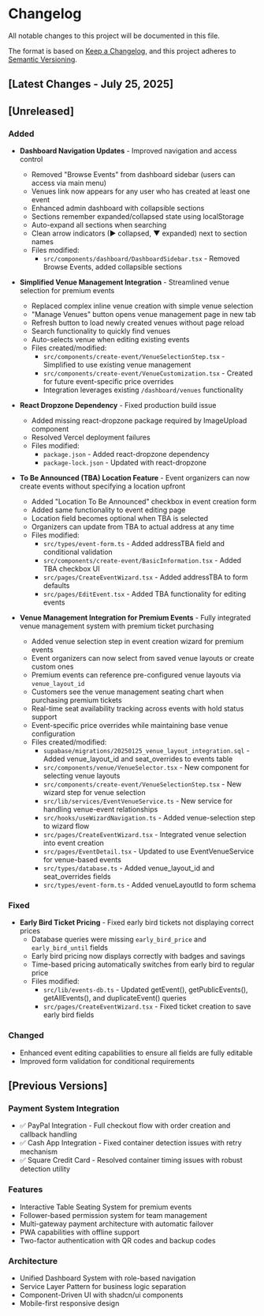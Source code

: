 # Changelog

All notable changes to this project will be documented in this file.

The format is based on [Keep a Changelog](https://keepachangelog.com/en/1.0.0/),
and this project adheres to [Semantic Versioning](https://semver.org/spec/v2.0.0.html).

## [Latest Changes - July 25, 2025]

## [Unreleased]

### Added
- **Dashboard Navigation Updates** - Improved navigation and access control
  - Removed "Browse Events" from dashboard sidebar (users can access via main menu)
  - Venues link now appears for any user who has created at least one event
  - Enhanced admin dashboard with collapsible sections
  - Sections remember expanded/collapsed state using localStorage
  - Auto-expand all sections when searching
  - Clean arrow indicators (▶ collapsed, ▼ expanded) next to section names
  - Files modified:
    - `src/components/dashboard/DashboardSidebar.tsx` - Removed Browse Events, added collapsible sections

- **Simplified Venue Management Integration** - Streamlined venue selection for premium events
  - Replaced complex inline venue creation with simple venue selection
  - "Manage Venues" button opens venue management page in new tab
  - Refresh button to load newly created venues without page reload
  - Search functionality to quickly find venues
  - Auto-selects venue when editing existing events
  - Files created/modified:
    - `src/components/create-event/VenueSelectionStep.tsx` - Simplified to use existing venue management
    - `src/components/create-event/VenueCustomization.tsx` - Created for future event-specific price overrides
    - Integration leverages existing `/dashboard/venues` functionality

- **React Dropzone Dependency** - Fixed production build issue
  - Added missing react-dropzone package required by ImageUpload component
  - Resolved Vercel deployment failures
  - Files modified:
    - `package.json` - Added react-dropzone dependency
    - `package-lock.json` - Updated with react-dropzone

- **To Be Announced (TBA) Location Feature** - Event organizers can now create events without specifying a location upfront
  - Added "Location To Be Announced" checkbox in event creation form
  - Added same functionality to event editing page
  - Location field becomes optional when TBA is selected
  - Organizers can update from TBA to actual address at any time
  - Files modified:
    - `src/types/event-form.ts` - Added addressTBA field and conditional validation
    - `src/components/create-event/BasicInformation.tsx` - Added TBA checkbox UI
    - `src/pages/CreateEventWizard.tsx` - Added addressTBA to form defaults
    - `src/pages/EditEvent.tsx` - Added TBA functionality for editing events

- **Venue Management Integration for Premium Events** - Fully integrated venue management system with premium ticket purchasing
  - Added venue selection step in event creation wizard for premium events
  - Event organizers can now select from saved venue layouts or create custom ones
  - Premium events can reference pre-configured venue layouts via `venue_layout_id`
  - Customers see the venue management seating chart when purchasing premium tickets
  - Real-time seat availability tracking across events with hold status support
  - Event-specific price overrides while maintaining base venue configuration
  - Files created/modified:
    - `supabase/migrations/20250125_venue_layout_integration.sql` - Added venue_layout_id and seat_overrides to events table
    - `src/components/venue/VenueSelector.tsx` - New component for selecting venue layouts
    - `src/components/create-event/VenueSelectionStep.tsx` - New wizard step for venue selection
    - `src/lib/services/EventVenueService.ts` - New service for handling venue-event relationships
    - `src/hooks/useWizardNavigation.ts` - Added venue-selection step to wizard flow
    - `src/pages/CreateEventWizard.tsx` - Integrated venue selection into event creation
    - `src/pages/EventDetail.tsx` - Updated to use EventVenueService for venue-based events
    - `src/types/database.ts` - Added venue_layout_id and seat_overrides fields
    - `src/types/event-form.ts` - Added venueLayoutId to form schema

### Fixed
- **Early Bird Ticket Pricing** - Fixed early bird tickets not displaying correct prices
  - Database queries were missing `early_bird_price` and `early_bird_until` fields
  - Early bird pricing now displays correctly with badges and savings
  - Time-based pricing automatically switches from early bird to regular price
  - Files modified:
    - `src/lib/events-db.ts` - Updated getEvent(), getPublicEvents(), getAllEvents(), and duplicateEvent() queries
    - `src/pages/CreateEventWizard.tsx` - Fixed ticket creation to save early bird fields

### Changed
- Enhanced event editing capabilities to ensure all fields are fully editable
- Improved form validation for conditional requirements

## [Previous Versions]

### Payment System Integration
- ✅ PayPal Integration - Full checkout flow with order creation and callback handling
- ✅ Cash App Integration - Fixed container detection issues with retry mechanism
- ✅ Square Credit Card - Resolved container timing issues with robust detection utility

### Features
- Interactive Table Seating System for premium events
- Follower-based permission system for team management
- Multi-gateway payment architecture with automatic failover
- PWA capabilities with offline support
- Two-factor authentication with QR codes and backup codes

### Architecture
- Unified Dashboard System with role-based navigation
- Service Layer Pattern for business logic separation
- Component-Driven UI with shadcn/ui components
- Mobile-first responsive design